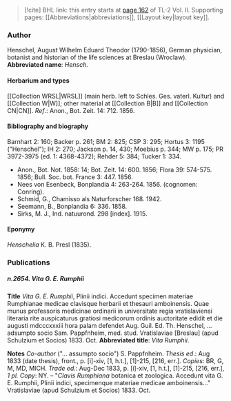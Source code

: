 > [!cite] BHL link: this entry starts at [page 162](https://www.biodiversitylibrary.org/page/33068404) of TL-2 Vol. II.
> Supporting pages: [[Abbreviations|abbreviations]], [[Layout key|layout key]].

### Author

Henschel, August Wilhelm Eduard Theodor (1790-1856), German physician, botanist and historian of the life sciences at Breslau (Wroclaw). 
**Abbreviated name**: *Hensch.*

#### Herbarium and types

[[Collection WRSL|WRSL]] (main herb. left to Schles. Ges. vaterl. Kultur) and [[Collection W|W]]; other material at [[Collection B|B]] and [[Collection CN|CN]].
*Ref*.: Anon., Bot. Zeit. 14: 712. 1856.

#### Bibliography and biography

Barnhart 2: 160; Backer p. 261; BM 2: 825; CSP 3: 295; Hortus 3: 1195 ("Henschel"); IH 2: 270; Jackson p. 14, 430; Moebius p. 344; MW p. 175; PR 3972-3975 (ed. 1: 4368-4372); Rehder 5: 384; Tucker 1: 334.
- Anon., Bot. Not. 1858: 14; Bot. Zeit. 14: 600. 1856; Flora 39: 574-575. 1856; Bull. Soc. bot. France 3: 447. 1856.
- Nees von Esenbeck, Bonplandia 4: 263-264. 1856. (cognomen: Conring).
- Schmid, G., Chamisso als Naturforscher 168. 1942.
- Seemann, B., Bonplandia 6: 336. 1858.
- Sirks, M. J., Ind. natuurond. 298 \[index\]. 1915.

#### Eponymy

*Henschelia* K. B. Presl (1835).

### Publications

##### n.2654. Vita G. E. Rumphii

**Title**
*Vita G. E. Rumphii*, Plinii indici. Accedunt specimen materiae Rumphianae medicae clavisque herbarii et thesauri amboinensis. Quae munus professoris medicinae ordinarii in universitate regia vratislaviensi literaria rite auspicaturus gratiosi medicorum ordinis auctoritate edidit et die augusti mdcccxxxiii hora palam defendet Aug. Guil. Ed. Th. Henschel, ... adsumpto socio Sam. Pappfnheim, med. stud. Vratislaviae \[Breslau\] (apud Schulzium et Socios) 1833. Oct.
**Abbreviated title**: *Vita Rumphii*.

**Notes**
*Co-author* ("... assumpto socio") S. Pappfnheim.
*Thesis ed*.: Aug 1833 (date thesis), front., p. \[i\]-xiv, \[1, h.t.\], \[1\]-215, \[216, err.\]. *Copies*: BR, G, M, MD, MICH.
*Trade ed*.: Aug-Dec 1833, p. \[i\]-xiv, \[1, h.t.\], \[1\]-215, \[216, err.\], *1 pl. Copy*: NY. – "*Clavis Rumphiana* botanica et zoologica. Accedunt vita G. E. Rumphii, Plinii indici, specimenque materiae medicae amboinensis..." Vratislaviae (apud Schulzium et Socios) 1833. Oct.

